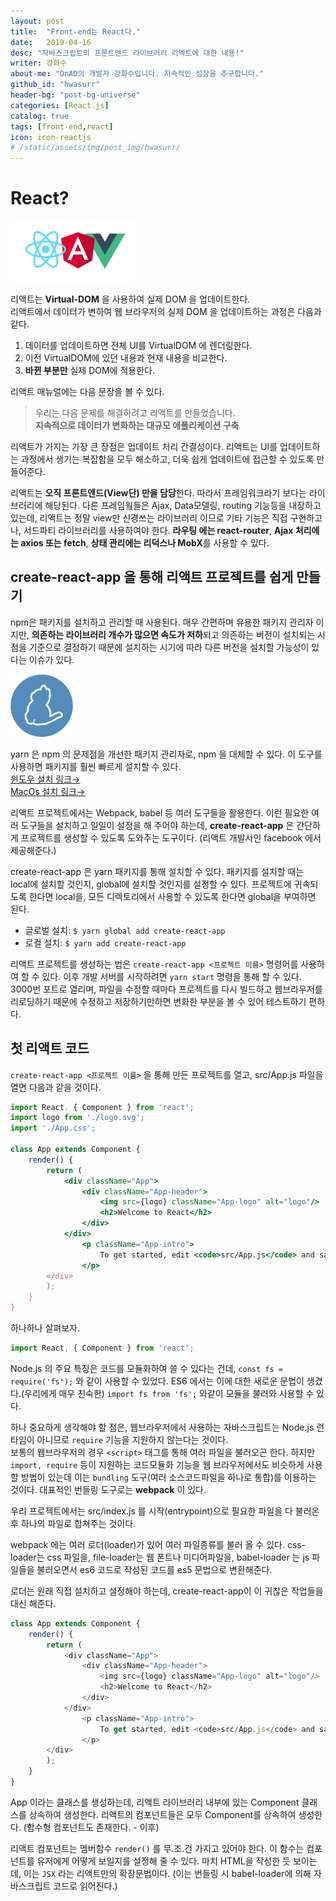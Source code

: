```yaml
---
layout: post
title:  "Front-end는 React다."
date:   2019-04-16
desc: "자바스크립트의 프론트엔드 라이브러리 리엑트에 대한 내용!"
writer: 강화수
about-me: "OnAD의 개발자 강화수입니다. 지속적인 성장을 추구합니다."
github_id: "hwasurr"
header-bg: "post-bg-universe"
categories: [React.js]
catalog: true
tags: [front-end,react]
icon: icon-reactjs
# /static/assets/img/post_img/hwasurr/
---
```


# React?

<img src="/static/assets/img/post_img/hwasurr/react-angular-vue.png" style="width:200px;">

리액트는 **Virtual-DOM** 을 사용하여 실제 DOM 을 업데이트한다.  
리액트에서 데이터가 변하여 웹 브라우저의 실제 DOM 을 업데이트하는 과정은 다음과 같다.

1. 데이터를 업데이트하면 전체 UI를 VirtualDOM 에 렌더링한다.
2. 이전 VirtualDOM에 있던 내용과 현재 내용을 비교한다.
3. **바뀐 부분만** 실제 DOM에 적용한다.

리액트 매뉴얼에는 다음 문장을 볼 수 있다.

> 우리는 다음 문제를 해결하려고 리액트를 만들었습니다.  
> **지속적으로 데이터가 변화하는 대규모 애플리케이션 구축**

리액트가 가지는 가장 큰 장점은 업데이트 처리 간결성이다. 리액트는 UI를 업데이트하는 과정에서 생기는 복잡함을 모두 해소하고, 더욱 쉽게 업데이트에 접근할 수 있도록 만들어준다.

리액트는 **오직 프론트엔드(View단) 만을 담당**한다. 따라서 프레임워크라기 보다는 라이브러리에 해당된다. 다른 프레임웤들은 Ajax, Data모델링, routing 기능등을 내장하고 있는데, 리액트는 정말 view만 신경쓰는 라이브러리 이므로 기타 기능은 직접 구현하고나, 서드파티 라이브러리를 사용하여야 한다. **라우팅 에는 react-router**, **Ajax 처리에는 axios 또는 fetch**, **상태 관리에는 리덕스나 MobX**를 사용할 수 있다.

## create-react-app 을 통해 리액트 프로젝트를 쉽게 만들기

npm은 패키지를 설치하고 관리할 때 사용된다. 매우 간편하며 유용한 패키지 관리자 이지만, **의존하는 라이브러리 개수가 많으면 속도가 저하**되고 의존하는 버전이 설치되는 시점을 기준으로 결정하기 때문에 설치하는 시기에 따라 다른 버전을 설치할 가능성이 있다는 이슈가 있다.

<img src="/static/assets/img/post_img/hwasurr/yarn.png" style="width:100px;">

yarn 은 npm 의 문제점을 개선한 패키지 관리자로, npm 을 대체할 수 있다. 이 도구를 사용하면 패키지를 훨씬 빠르게 설치할 수 있다.  
[윈도우 설치 링크&rarr;](https://yarnpkg.com/lang/en/docs/install/#windows-stable)  
[MacOs 설치 링크&rarr;](https://yarnpkg.com/lang/en/docs/install/#mac-stable)  

리액트 프로젝트에서는 Webpack, babel 등 여러 도구들을 활용한다. 이런 필요한 여러 도구들을 설치하고 일일이 설정을 해 주어야 하는데, **create-react-app** 은 간단하게 프로젝트를 생성할 수 있도록 도와주는 도구이다. (리액트 개발사인 facebook 에서 제공해준다.)

create-react-app 은 yarn 패키지를 통해 설치할 수 있다. 패키지를 설치할 때는 local에 설치할 것인지, global에 설치할 것인지를 설정할 수 있다. 프로젝트에 귀속되도록 한다면 local을, 모든 디렉토리에서 사용할 수 있도록 한다면 global을 부여하면 된다.

- 글로벌 설치: `$ yarn global add create-react-app`  
- 로컬 설치: `$ yarn add create-react-app`  

리액트 프로젝트를 생성하는 법은 `create-react-app <프로젝트 이름>` 명령어를 사용하여 할 수 있다. 이후 개발 서버를 시작하려면 `yarn start` 명령을 통해 할 수 있다. 3000번 포트로 열리며, 파일을 수정할 때마다 프로젝트를 다시 빌드하고 웹브라우저를 리로딩하기 때문에 수정하고 저장하기만하면 변화한 부분을 볼 수 있어 테스트하기 편하다.

## 첫 리액트 코드

`create-react-app <프로젝트 이름>` 을 통해 만든 프로젝트를 열고, src/App.js 파일을 열면 다음과 같을 것이다.

~~~jsx
import React. { Component } from 'react';
import logo from './logo.svg';
import './App.css';

class App extends Component {
    render() {
        return (
            <div className="App">
                <div className="App-header">
                    <img src={logo} className="App-logo" alt="logo"/>
                    <h2>Welcome to React</h2>
                </div>
            </div>
                <p className="App-intro">
                    To get started, edit <code>src/App.js</code> and save to reload.
                </p>
        </div>
        );
    }
}
~~~

하나하나 살펴보자.

~~~js
import React, { Component } from 'react';
~~~

Node.js 의 주요 특징은 코드를 모듈화하여 쓸 수 있다는 건데, `const fs = require('fs');` 와 같이 사용할 수 있었다. ES6 에서는 이에 대한 새로운 문법이 생겼다.(우리에게 매우 친숙한) `import fs from 'fs';` 와같이 모듈을 불러와 사용할 수 있다.  

하나 중요하게 생각해야 할 점은, 웹브라우저에서 사용하는 자바스크립트는 Node.js 런타임이 아니므로 `require` 기능을 지원하지 않는다는 것이다.  
보통의 웹브라우저의 경우 `<script>` 태그를 통해 여러 파일을 불러오곤 한다. 하지만 `import, require` 등이 지원하는 코드모듈화 기능을 웹 브라우저에서도 비슷하게 사용할 방법이 있는데 이는 `bundling` 도구(여러 소스코드파일을 하나로 통합)를 이용하는 것이다. 대표적인 번들링 도구로는 **webpack** 이 있다.

우리 프로젝트에서는 src/index.js 를 시작(entrypoint)으로 필요한 파일을 다 불러온 후 하나의 파일로 합쳐주는 것이다.  

webpack 에는 여러 로더(loader)가 있어 여러 파일종류를 불러 올 수 있다. css-loader는 css 파일을, file-loader는 웹 폰트나 미디어파일을, babel-loader 는 js 파일들을 불러오면서 es6 코드로 작성된 코드를 es5 문법으로 변환해준다.  

로더는 원래 직접 설치하고 설정해야 하는데, create-react-app이 이 귀찮은 작업들을 대신 해준다.

~~~js
class App extends Component {
    render() {
        return (
            <div className="App">
                <div className="App-header">
                    <img src={logo} className="App-logo" alt="logo"/>
                    <h2>Welcome to React</h2>
                </div>
            </div>
                <p className="App-intro">
                    To get started, edit <code>src/App.js</code> and save to reload.
                </p>
        </div>
        );
    }
}
~~~

App 이라는 클래스를 생성하는데, 리액트 라이브러리 내부에 있는 Component 클래스를 상속하여 생성한다. 리액트의 컴포넌트들은 모두 Component를 상속하여 생성한다. (함수형 컴포넌트도 존재한다. - 이후)

리액트 컴포넌트는 멤버함수 `render()` 를 무.조.건 가지고 있어야 한다. 이 함수는 컴포넌트를 유저에게 어떻게 보일지를 설정해 줄 수 있다. 마치 HTML을 작성한 듯 보이는데, 이는 `JSX` 라는 리액트만의 확장문법이다. (이는 번들링 시 babel-loader에 의해 자바스크립트 코드로 읽어진다.)


